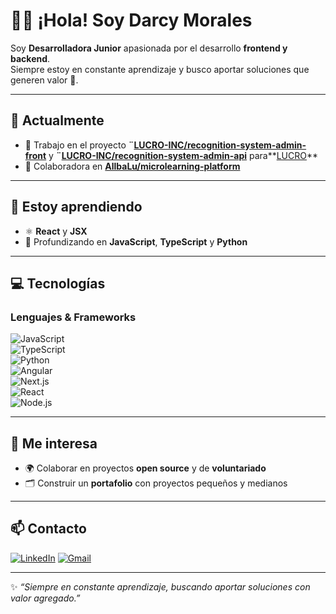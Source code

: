
# 👩‍💻 ¡Hola! Soy Darcy Morales  

Soy **Desarrolladora Junior** apasionada por el desarrollo **frontend y backend**.  
Siempre estoy en constante aprendizaje y busco aportar soluciones que generen valor 🚀.  

---

## 🔭 Actualmente
- 🚧 Trabajo en el proyecto **¨[LUCRO-INC/recognition-system-admin-front](https://github.com/LUCRO-INC/recognition-system-admin-front)** y **¨[LUCRO-INC/recognition-system-admin-api](https://github.com/LUCRO-INC/recognition-system-admin-api)**  para**[LUCRO](https://github.com/LUCRO-INC)**  
- 🤝 Colaboradora en **[AllbaLu/microlearning-platform](https://github.com/AllbaLu/microlearning-platform)**  

---

## 🌱 Estoy aprendiendo
- ⚛️ **React** y **JSX**  
- 📌 Profundizando en **JavaScript**, **TypeScript** y **Python**  

---

## 💻 Tecnologías  

### Lenguajes & Frameworks
![JavaScript](https://img.shields.io/badge/JavaScript-F7E017?style=for-the-badge&logo=javascript&logoColor=000)  
![TypeScript](https://img.shields.io/badge/TypeScript-007ACC?style=for-the-badge&logo=typescript&logoColor=fff)  
![Python](https://img.shields.io/badge/Python-3776AB?style=for-the-badge&logo=python&logoColor=fff)  
![Angular](https://img.shields.io/badge/Angular-DD0031?style=for-the-badge&logo=angular&logoColor=fff)  
![Next.js](https://img.shields.io/badge/Next.js-000000?style=for-the-badge&logo=nextdotjs&logoColor=fff)  
![React](https://img.shields.io/badge/React-61DAFB?style=for-the-badge&logo=react&logoColor=000)  
![Node.js](https://img.shields.io/badge/Node.js-339933?style=for-the-badge&logo=nodedotjs&logoColor=fff)  

---

## 🤝 Me interesa
- 🌍 Colaborar en proyectos **open source** y de **voluntariado**  
- 🗂️ Construir un **portafolio** con proyectos pequeños y medianos  

---

## 📫 Contacto
[![LinkedIn](https://img.shields.io/badge/LinkedIn-0077B5?style=for-the-badge&logo=linkedin&logoColor=fff)](https://www.linkedin.com/in/darcy-morales-911964367/) 
[![Gmail](https://img.shields.io/badge/Gmail-D14836?style=for-the-badge&logo=gmail&logoColor=white)](mailto:darciiimorales17@gmail.com)

---

✨ *“Siempre en constante aprendizaje, buscando aportar soluciones con valor agregado.”*  



